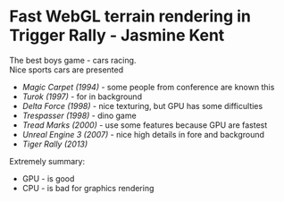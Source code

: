 Fast WebGL terrain rendering in Trigger Rally - Jasmine Kent
============================================================

The best boys game - cars racing.<br />
Nice sports cars are presented

- *Magic Carpet (1994)* - some people from conference are known this
- *Turok (1997)* - for in background
- *Delta Force (1998)* - nice texturing, but GPU has some difficulties
- *Trespasser (1998)* - dino game
- *Tread Marks (2000)* - use some features because GPU are fastest
- *Unreal Engine 3 (2007)* - nice high details in fore and background
- *Tiger Rally (2013)*

Extremely summary:
+ GPU - is good
+ CPU - is bad for graphics rendering
